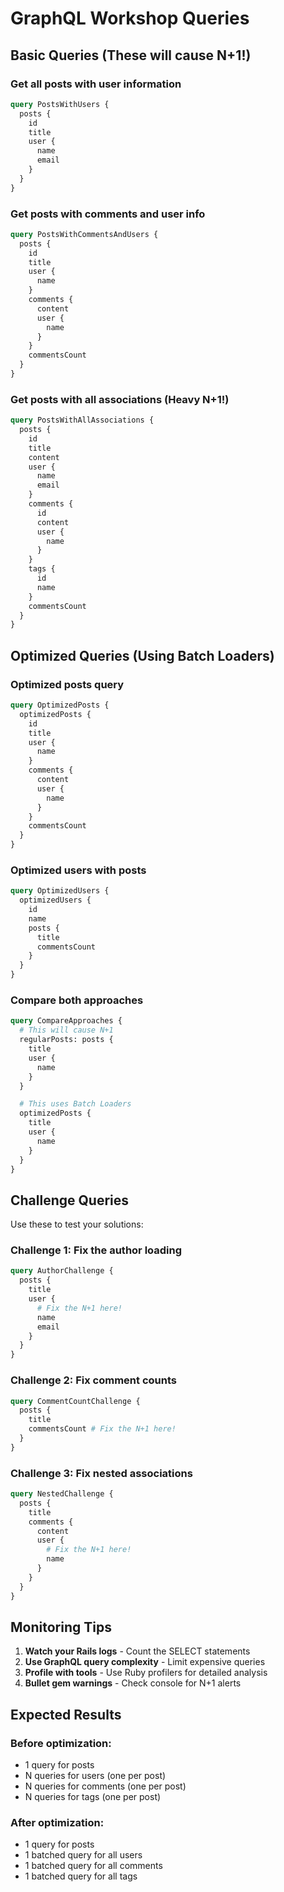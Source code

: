 # GraphQL Workshop Queries

## Basic Queries (These will cause N+1!)

### Get all posts with user information

```graphql
query PostsWithUsers {
  posts {
    id
    title
    user {
      name
      email
    }
  }
}
```

### Get posts with comments and user info

```graphql
query PostsWithCommentsAndUsers {
  posts {
    id
    title
    user {
      name
    }
    comments {
      content
      user {
        name
      }
    }
    commentsCount
  }
}
```

### Get posts with all associations (Heavy N+1!)

```graphql
query PostsWithAllAssociations {
  posts {
    id
    title
    content
    user {
      name
      email
    }
    comments {
      id
      content
      user {
        name
      }
    }
    tags {
      id
      name
    }
    commentsCount
  }
}
```

## Optimized Queries (Using Batch Loaders)

### Optimized posts query

```graphql
query OptimizedPosts {
  optimizedPosts {
    id
    title
    user {
      name
    }
    comments {
      content
      user {
        name
      }
    }
    commentsCount
  }
}
```

### Optimized users with posts

```graphql
query OptimizedUsers {
  optimizedUsers {
    id
    name
    posts {
      title
      commentsCount
    }
  }
}
```

### Compare both approaches

```graphql
query CompareApproaches {
  # This will cause N+1
  regularPosts: posts {
    title
    user {
      name
    }
  }

  # This uses Batch Loaders
  optimizedPosts {
    title
    user {
      name
    }
  }
}
```

## Challenge Queries

Use these to test your solutions:

### Challenge 1: Fix the author loading

```graphql
query AuthorChallenge {
  posts {
    title
    user {
      # Fix the N+1 here!
      name
      email
    }
  }
}
```

### Challenge 2: Fix comment counts

```graphql
query CommentCountChallenge {
  posts {
    title
    commentsCount # Fix the N+1 here!
  }
}
```

### Challenge 3: Fix nested associations

```graphql
query NestedChallenge {
  posts {
    title
    comments {
      content
      user {
        # Fix the N+1 here!
        name
      }
    }
  }
}
```

## Monitoring Tips

1. **Watch your Rails logs** - Count the SELECT statements
2. **Use GraphQL query complexity** - Limit expensive queries
3. **Profile with tools** - Use Ruby profilers for detailed analysis
4. **Bullet gem warnings** - Check console for N+1 alerts

## Expected Results

### Before optimization:

- 1 query for posts
- N queries for users (one per post)
- N queries for comments (one per post)
- N queries for tags (one per post)

### After optimization:

- 1 query for posts
- 1 batched query for all users
- 1 batched query for all comments
- 1 batched query for all tags
